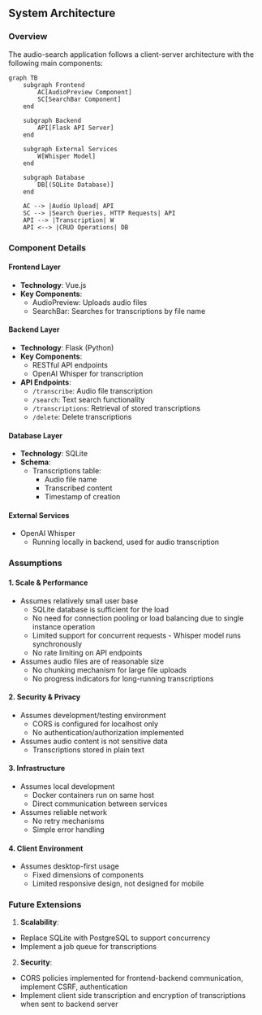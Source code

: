 ## System Architecture

### Overview
The audio-search application follows a client-server architecture with the following main components:

```mermaid
graph TB
    subgraph Frontend
        AC[AudioPreview Component]
        SC[SearchBar Component]
    end

    subgraph Backend
        API[Flask API Server]
    end

    subgraph External Services
        W[Whisper Model]
    end

    subgraph Database
        DB[(SQLite Database)]
    end

    AC --> |Audio Upload| API
    SC --> |Search Queries, HTTP Requests| API
    API --> |Transcription| W
    API <--> |CRUD Operations| DB
```

### Component Details

#### Frontend Layer
- **Technology**: Vue.js
- **Key Components**:
  - AudioPreview: Uploads audio files
  - SearchBar: Searches for transcriptions by file name

#### Backend Layer
- **Technology**: Flask (Python)
- **Key Components**:
  - RESTful API endpoints
  - OpenAI Whisper for transcription
- **API Endpoints**:
  - `/transcribe`: Audio file transcription
  - `/search`: Text search functionality
  - `/transcriptions`: Retrieval of stored transcriptions
  - `/delete`: Delete transcriptions

#### Database Layer
- **Technology**: SQLite
- **Schema**:
  - Transcriptions table:
    - Audio file name
    - Transcribed content
    - Timestamp of creation

#### External Services
- OpenAI Whisper 
  - Running locally in backend, used for audio transcription

### Assumptions
#### 1. Scale & Performance
- Assumes relatively small user base 
  - SQLite database is sufficient for the load
  - No need for connection pooling or load balancing due to single instance operation
  - Limited support for concurrent requests - Whisper model runs synchronously
  - No rate limiting on API endpoints
- Assumes audio files are of reasonable size
  - No chunking mechanism for large file uploads
  - No progress indicators for long-running transcriptions

#### 2. Security & Privacy
- Assumes development/testing environment
  - CORS is configured for localhost only
  - No authentication/authorization implemented
- Assumes audio content is not sensitive data
  - Transcriptions stored in plain text

#### 3. Infrastructure
- Assumes local development
  - Docker containers run on same host
  - Direct communication between services
- Assumes reliable network
  - No retry mechanisms
  - Simple error handling

#### 4. Client Environment
- Assumes desktop-first usage
  - Fixed dimensions of components
  - Limited responsive design, not designed for mobile

### Future Extensions
1. **Scalability**: 
  - Replace SQLite with PostgreSQL to support concurrency
  - Implement a job queue for transcriptions
2. **Security**: 
  - CORS policies implemented for frontend-backend communication, implement CSRF, authentication
  - Implement client side transcription and encryption of transcriptions when sent to backend server

